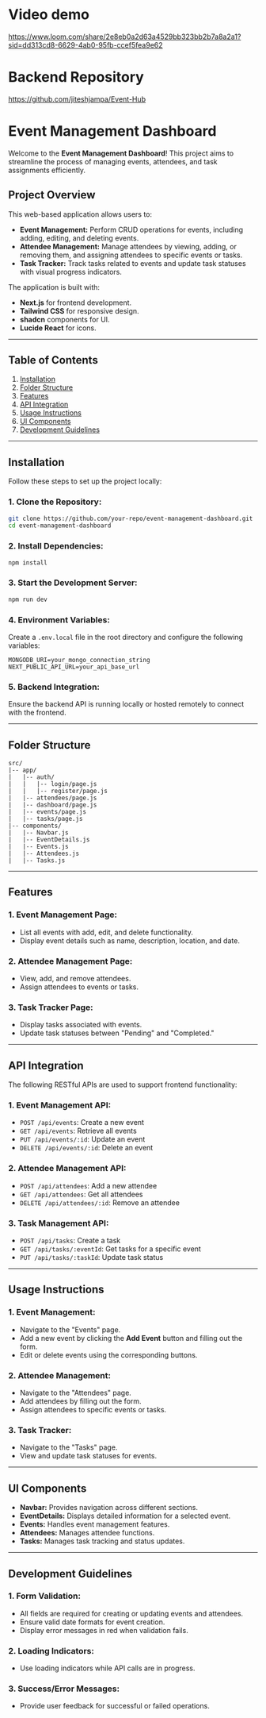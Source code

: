# Video demo
https://www.loom.com/share/2e8eb0a2d63a4529bb323bb2b7a8a2a1?sid=dd313cd8-6629-4ab0-95fb-ccef5fea9e62
# Backend Repository
https://github.com/jiteshjampa/Event-Hub
# Event Management Dashboard

Welcome to the **Event Management Dashboard**! This project aims to streamline the process of managing events, attendees, and task assignments efficiently.

## **Project Overview**
This web-based application allows users to:
- **Event Management:** Perform CRUD operations for events, including adding, editing, and deleting events.
- **Attendee Management:** Manage attendees by viewing, adding, or removing them, and assigning attendees to specific events or tasks.
- **Task Tracker:** Track tasks related to events and update task statuses with visual progress indicators.

The application is built with:
- **Next.js** for frontend development.
- **Tailwind CSS** for responsive design.
- **shadcn** components for UI.
- **Lucide React** for icons.

---

## **Table of Contents**
1. [Installation](#installation)
2. [Folder Structure](#folder-structure)
3. [Features](#features)
4. [API Integration](#api-integration)
5. [Usage Instructions](#usage-instructions)
6. [UI Components](#ui-components)
7. [Development Guidelines](#development-guidelines)

---

## **Installation**

Follow these steps to set up the project locally:

### **1. Clone the Repository:**
```bash
git clone https://github.com/your-repo/event-management-dashboard.git
cd event-management-dashboard
```

### **2. Install Dependencies:**
```bash
npm install
```

### **3. Start the Development Server:**
```bash
npm run dev
```

### **4. Environment Variables:**
Create a `.env.local` file in the root directory and configure the following variables:
```plaintext
MONGODB_URI=your_mongo_connection_string
NEXT_PUBLIC_API_URL=your_api_base_url
```

### **5. Backend Integration:**
Ensure the backend API is running locally or hosted remotely to connect with the frontend.

---

## **Folder Structure**

```plaintext
src/
|-- app/
|   |-- auth/
|   |   |-- login/page.js
|   |   |-- register/page.js
|   |-- attendees/page.js
|   |-- dashboard/page.js
|   |-- events/page.js
|   |-- tasks/page.js
|-- components/
|   |-- Navbar.js
|   |-- EventDetails.js
|   |-- Events.js
|   |-- Attendees.js
|   |-- Tasks.js
```

---

## **Features**

### **1. Event Management Page:**
- List all events with add, edit, and delete functionality.
- Display event details such as name, description, location, and date.

### **2. Attendee Management Page:**
- View, add, and remove attendees.
- Assign attendees to events or tasks.

### **3. Task Tracker Page:**
- Display tasks associated with events.
- Update task statuses between "Pending" and "Completed."

---

## **API Integration**

The following RESTful APIs are used to support frontend functionality:

### **1. Event Management API:**
- `POST /api/events`: Create a new event
- `GET /api/events`: Retrieve all events
- `PUT /api/events/:id`: Update an event
- `DELETE /api/events/:id`: Delete an event

### **2. Attendee Management API:**
- `POST /api/attendees`: Add a new attendee
- `GET /api/attendees`: Get all attendees
- `DELETE /api/attendees/:id`: Remove an attendee

### **3. Task Management API:**
- `POST /api/tasks`: Create a task
- `GET /api/tasks/:eventId`: Get tasks for a specific event
- `PUT /api/tasks/:taskId`: Update task status

---

## **Usage Instructions**

### **1. Event Management:**
- Navigate to the "Events" page.
- Add a new event by clicking the **Add Event** button and filling out the form.
- Edit or delete events using the corresponding buttons.

### **2. Attendee Management:**
- Navigate to the "Attendees" page.
- Add attendees by filling out the form.
- Assign attendees to specific events or tasks.

### **3. Task Tracker:**
- Navigate to the "Tasks" page.
- View and update task statuses for events.

---

## **UI Components**
- **Navbar:** Provides navigation across different sections.
- **EventDetails:** Displays detailed information for a selected event.
- **Events:** Handles event management features.
- **Attendees:** Manages attendee functions.
- **Tasks:** Manages task tracking and status updates.

---

## **Development Guidelines**

### **1. Form Validation:**
- All fields are required for creating or updating events and attendees.
- Ensure valid date formats for event creation.
- Display error messages in red when validation fails.

### **2. Loading Indicators:**
- Use loading indicators while API calls are in progress.

### **3. Success/Error Messages:**
- Provide user feedback for successful or failed operations.


